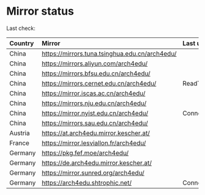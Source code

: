 <script src="./time.js"></script>
# Mirror status
Last check: <script type="text/javascript">localize(1752846024.0195627);</script>

|Country|Mirror|Last update|
|:------|:-----|:----------|
|China|https://mirrors.tuna.tsinghua.edu.cn/arch4edu/|<script type="text/javascript">localize(1752821473);</script>|
|China|https://mirrors.aliyun.com/arch4edu/|<script type="text/javascript">localize(1752821473);</script>|
|China|https://mirrors.bfsu.edu.cn/arch4edu/|<script type="text/javascript">localize(1752821473);</script>|
|China|https://mirrors.cernet.edu.cn/arch4edu/|ReadTimeout|
|China|https://mirror.iscas.ac.cn/arch4edu/|<script type="text/javascript">localize(1752821473);</script>|
|China|https://mirrors.nju.edu.cn/arch4edu/|<script type="text/javascript">localize(1752735372);</script>|
|China|https://mirror.nyist.edu.cn/arch4edu/|ConnectionError|
|China|https://mirrors.sau.edu.cn/arch4edu/|<script type="text/javascript">localize(1752259981);</script>|
|Austria|https://at.arch4edu.mirror.kescher.at/|<script type="text/javascript">localize(1752821473);</script>|
|France|https://mirror.lesviallon.fr/arch4edu/|<script type="text/javascript">localize(1752821473);</script>|
|Germany|https://pkg.fef.moe/arch4edu/|<script type="text/javascript">localize(1752821473);</script>|
|Germany|https://de.arch4edu.mirror.kescher.at/|<script type="text/javascript">localize(1752821473);</script>|
|Germany|https://mirror.sunred.org/arch4edu/|<script type="text/javascript">localize(1752821473);</script>|
|Germany|https://arch4edu.shtrophic.net/|ConnectionError|

<script src="./tablefilter/tablefilter.js"></script>
<script src="./table.js"></script>